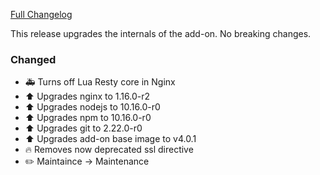 [Full Changelog][changelog]

This release upgrades the internals of the add-on.
No breaking changes.

### Changed

- :ambulance: Turns off Lua Resty core in Nginx
- :arrow_up: Upgrades nginx to 1.16.0-r2
- :arrow_up: Upgrades nodejs to 10.16.0-r0
- :arrow_up: Upgrades npm to 10.16.0-r0
- :arrow_up: Upgrades git to 2.22.0-r0
- :arrow_up: Upgrades add-on base image to v4.0.1
- :fire: Removes now deprecated ssl directive
- :pencil2: Maintaince -> Maintenance

[changelog]: https://github.com/hassio-addons/addon-log-viewer/compare/v0.5.1...v0.6.0